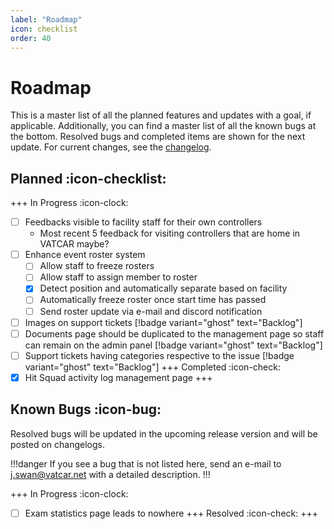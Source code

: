 ```yaml
---
label: "Roadmap"
icon: checklist
order: 40
---
```


# Roadmap

This is a master list of all the planned features and updates with a goal, if applicable. Additionally, you can find a master list of all the known bugs at the bottom. Resolved bugs and completed items are shown for the next update. For current changes, see the [changelog](/changelog).

## Planned :icon-checklist:

+++ In Progress :icon-clock:

- [ ] Feedbacks visible to facility staff for their own controllers
    - Most recent 5 feedback for visiting controllers that are home in VATCAR maybe?
- [ ] Enhance event roster system
    - [ ] Allow staff to freeze rosters
    - [ ] Allow staff to assign member to roster
    - [x] Detect position and automatically separate based on facility
    - [ ] Automatically freeze roster once start time has passed
    - [ ] Send roster update via e-mail and discord notification
- [ ] Images on support tickets [!badge variant="ghost" text="Backlog"]
- [ ] Documents page should be duplicated to the management page so staff can remain on the admin panel [!badge variant="ghost" text="Backlog"]
- [ ] Support tickets having categories respective to the issue [!badge variant="ghost" text="Backlog"]
+++ Completed :icon-check:
- [x] Hit Squad activity log management page
+++

## Known Bugs :icon-bug:

Resolved bugs will be updated in the upcoming release version and will be posted on changelogs.

!!!danger
If you see a bug that is not listed here, send an e-mail to j.swan@vatcar.net with a detailed description.
!!!

+++ In Progress :icon-clock:
- [ ] Exam statistics page leads to nowhere
+++ Resolved :icon-check:
+++
